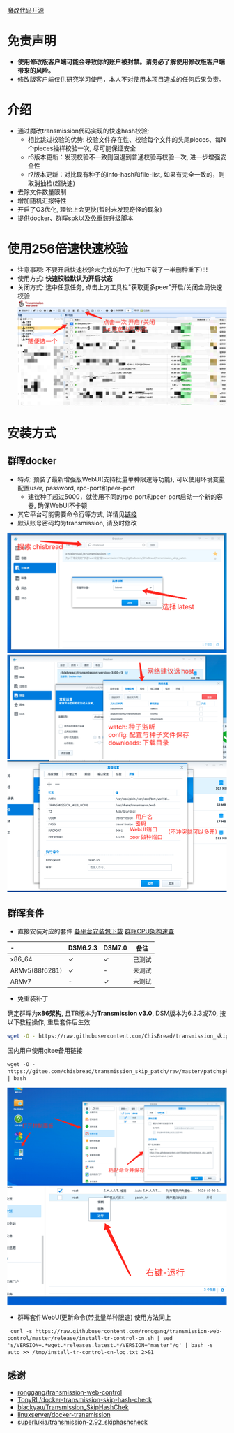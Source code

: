 [魔改代码开源](https://github.com/ChisBread/transmission_pt_edition)

# 免责声明

- **使用修改版客户端可能会导致你的账户被封禁。请务必了解使用修改版客户端带来的风险。**
- 修改版客户端仅供研究学习使用，本人不对使用本项目造成的任何后果负责。

# 介绍

- 通过魔改transmission代码实现的快速hash校验;
  - 相比跳过校验的优势: 校验文件存在性、校验每个文件的头尾pieces、每N个pieces抽样校验一次, 尽可能保证安全
  - r6版本更新：发现校验不一致则回退到普通校验再校验一次, 进一步增强安全性
  - r7版本更新：对比现有种子的info-hash和file-list, 如果有完全一致的，则取消抽检(超快速)
- 去除文件数量限制
- 增加随机汇报特性
- 开启了O3优化, 理论上会更快(暂时未发现奇怪的现象)
- 提供docker、群晖spk以及免重装升级脚本

# 使用256倍速快速校验
- 注意事项: 不要开启快速校验未完成的种子(比如下载了一半删种重下)!!!
- 使用方式: **快速校验默认为开启状态**
- 关闭方式: 选中任意任务, 点击上方工具栏"获取更多peer"开启/关闭全局快速校验
![image](https://github.com/ChisBread/transmission_skip_patch/raw/master/%20resource/switch_1.png)

# 安装方式

## 群晖docker
- 特点: 预装了最新增强版WebUI(支持批量单种限速等功能), 可以使用环境变量配置user, password, rpc-port和peer-port
  - 建议种子超过5000，就使用不同的rpc-port和peer-port启动一个新的容器, 确保WebUI不卡顿
- 其它平台可能需要命令行等方式, 详情见[链接](https://hub.docker.com/repository/docker/chisbread/transmission)
- 默认账号密码均为transmission, 请及时修改

![image](https://github.com/ChisBread/transmission_skip_patch/raw/master/%20resource/docker_1.png)
![image](https://github.com/ChisBread/transmission_skip_patch/raw/master/%20resource/docker_2.png)
![image](https://github.com/ChisBread/transmission_skip_patch/raw/master/%20resource/docker_3.png)

## 群晖套件

- 直接安装对应的套件 [各平台安装包下载](https://github.com/ChisBread/transmission_pt_edition/releases) [群晖CPU架构速查](https://kb.synology.cn/zh-cn/DSM/tutorial/What_kind_of_CPU_does_my_NAS_have)

| - | DSM6.2.3 | DSM7.0 | 备注 |
| :--------  | :-----  | :----  | :----:  |
| x86_64 | ✓ | ✓ | 已测试 |
| ARMv5(88f6281) | ✓ | - | 未测试 |
| ARMv7 | - | ✓ | 未测试 |

- 免重装补丁

确定群晖为**x86架构**, 且TR版本为**Transmission v3.0**, DSM版本为6.2.3或7.0, 按以下教程操作, 重启套件后生效

```bash
wget -O - https://raw.githubusercontent.com/ChisBread/transmission_skip_patch/master/patchspk.sh | bash
```

国内用户使用gitee备用链接

```
wget -O - https://gitee.com/chisbread/transmission_skip_patch/raw/master/patchspk.sh | bash
```

![image](https://github.com/ChisBread/transmission_skip_patch/raw/master/%20resource/patch_1.jpg)
![image](https://github.com/ChisBread/transmission_skip_patch/raw/master/%20resource/patch_2.jpg)

- 群晖套件WebUI更新命令(带批量单种限速)
使用方法同上
```
 curl -s https://raw.githubusercontent.com/ronggang/transmission-web-control/master/release/install-tr-control-cn.sh | sed 's/VERSION=.*wget.*releases.latest.*/VERSION="master"/g' | bash -s auto >> /tmp/install-tr-control-cn-log.txt 2>&1
```
## 感谢
- [ronggang/transmission-web-control](https://github.com/ronggang/transmission-web-control)
- [TonyRL/docker-transmission-skip-hash-check](https://github.com/TonyRL/docker-transmission-skip-hash-check)
- [blackyau/Transmission_SkipHashChek](https://github.com/blackyau/Transmission_SkipHashChek/)
- [linuxserver/docker-transmission](https://github.com/linuxserver/docker-transmission)
- [superlukia/transmission-2.92_skiphashcheck](https://github.com/superlukia/transmission-2.92_skiphashcheck)
